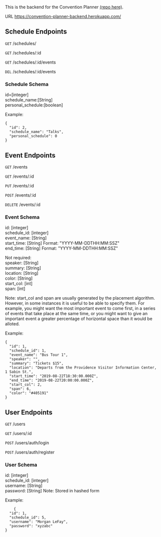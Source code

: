 
This is the backend for the Convention Planner [(repo here)](https://github.com/EmilyLow/convention-planner-frontend). 

URL
https://convention-planner-backend.herokuapp.com/

## Schedule Endpoints

`GET` /schedules/

`GET` /schedules/:id

`GET` /schedules/:id/events

`DEL` /schedules/:id/events

### Schedule Schema

id=[integer]  
schedule_name:[String]  
personal_schedule:[boolean]  

Example:

```
{
  "id": 2,
  "schedule_name": "Talks",
  "personal_schedule": 0
}
```

## Event Endpoints

`GET` /events

`GET` /events/:id

`PUT` /events/:id

`POST` /events/:id

`DELETE` /events/:id

### Event Schema

id: [integer]  
schedule_id: [integer]  
event_name: [String]   
start_time: [String] Format: "YYYY-MM-DDTHH:MM:SSZ"  
end_time: [String] Format: "YYYY-MM-DDTHH:MM:SSZ"  

Not required:  
speaker: [String]  
summary: [String]  
location: [String]  
color: [String]  
start_col: [int]  
span: [int]  

Note: 
start_col and span are usually generated by the placement algorithm. However, in some instances it is useful to be able to specify them. For example, you might want the most important event to come first, in a series of events that take place at the same time, or you might want to give an important event a greater percentage of horizontal space than it would be alloted. 

Example:

```
{
  "id": 1,
  "schedule_id": 1,
  "event_name": "Bus Tour 1",
  "speaker": "",
  "summary": "Tickets $15",
  "location": "Departs from the Providence Visitor Information Center, 1 Sabin St.",
  "start_time": "2019-08-22T18:30:00.000Z",
  "end_time": "2019-08-22T20:00:00.000Z",
  "start_col": 2,
  "span": 6,
  "color": "#405191"
}

```

## User Endpoints

`GET` /users

`GET` /users/:id

`POST` /users/auth/login

`POST` /users/auth/register

### User Schema

id: [integer]  
schedule_id: [integer]  
username: [String]  
password: [String] Note: Stored in hashed form  


Example:
```
    {
  "id": 1,
  "schedule_id": 5,
  "username": "Morgan LeFay",
  "password": "xyzabc"
}

```